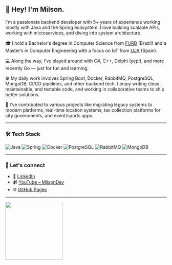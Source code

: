 <h2>👋 Hey! I'm Milson.</h2>

I'm a passionate backend developer with 5+ years of experience working mostly with Java and the Spring ecosystem. I love building scalable APIs, working with microservices, and diving into system architecture.

🎓 I hold a Bachelor's degree in Computer Science from [FURB](https://furb.br) (Brazil) and a Master’s in Computer Engineering with a focus on IoT from [UJA](https://ujaen.es) (Spain).

💻 Along the way, I’ve played around with C#, C++, Delphi (yep!), and more recently Go — just for fun and learning.

⚙️ My daily work involves Spring Boot, Docker, RabbitMQ, PostgreSQL, MongoDB, CI/CD pipelines, and other backend tech. I enjoy writing clean, maintainable, and testable code, and working in collaborative teams to ship better solutions.

🚀 I've contributed to various projects like migrating legacy systems to modern platforms, real-time location systems, tax collection platforms for city governments, and event/sports apps.

---

### 🛠️ Tech Stack

![Java](https://img.shields.io/badge/java-%23ED8B00.svg?style=for-the-badge&logo=java&logoColor=white)
![Spring](https://img.shields.io/badge/spring-%236DB33F.svg?style=for-the-badge&logo=spring&logoColor=white)
![Docker](https://img.shields.io/badge/docker-%230db7ed.svg?style=for-the-badge&logo=docker&logoColor=white)
![PostgreSQL](https://img.shields.io/badge/postgresql-%23316192.svg?style=for-the-badge&logo=postgresql&logoColor=white)
![RabbitMQ](https://img.shields.io/badge/RabbitMQ-%23FF6600.svg?style=for-the-badge&logo=rabbitmq&logoColor=white)
![MongoDB](https://img.shields.io/badge/mongodb-%2347A248.svg?style=for-the-badge&logo=mongodb&logoColor=white)

---

### 📡 Let's connect

- 🔗 [LinkedIn](https://www.linkedin.com/in/milsondepaz)
- 📹 [YouTube – MilsonDev](https://www.youtube.com/@MilsonDev)
- 🌐 [GitHub Pages](https://milsondepaz.github.io)

---

<a href="https://github.com/Milsondepaz">
  <img height="180em" src="https://github-readme-stats.vercel.app/api?username=Milsondepaz&theme=buefy&show_icons=true" />
</a>
